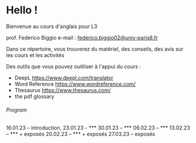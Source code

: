 # Hello !

Bienvenue au cours d'anglais pour L3

prof. Federico Biggio e-mail : federico.biggio02@univ-paris8.fr

Dans ce répertoire, vous trouverez du matériel, des conseils, des avis sur les cours et les activités

Des outils que vous pouvez outiliser à l'appui du cours :
* DeepL https://www.deepl.com/translator
* Word Reference https://www.wordreference.com/
* Thesaurus https://www.thesaurus.com/
* the pdf glossary

###### Program

16.01.23 – introduction, 
23.01.23 - ***
30.01.23 – ***
06.02.23 – ***
13.02.23 – *** + exposés 
20.02.23 – *** + exposés
27.03.23 – exposés
